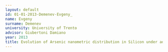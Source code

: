 ```yaml
---
layout: default 
id: 01-01-2013-Demenev-Evgeny_
name: Evgeny 
surname: Demenev
university: University of Trento
advisor: Giubertoni Damiano
year: 2013
title: Evolution of Arsenic nanometric distribution in Silicon under advanced ion implanation and annealing processes
---
```

